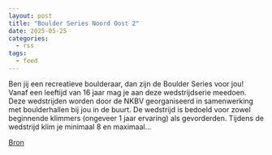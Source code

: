 ```yaml
---
layout: post
title: "Boulder Series Noord Oost 2"
date: 2025-05-25
categories: 
  - rss
tags: 
  - feed
---
```


<p>Ben jij een recreatieve boulderaar, dan zijn de Boulder Series voor jou! Vanaf een leeftijd van 16 jaar mag je aan deze wedstrijdserie meedoen. Deze wedstrijden worden door de NKBV georganiseerd in samenwerking met boulderhallen bij jou in de buurt. De wedstrijd is bedoeld voor zowel beginnende klimmers (ongeveer 1 jaar ervaring) als gevorderden. Tijdens de wedstrijd klim je minimaal 8 en maximaal&hellip;</p>
<p><a href="https://www.klimkalender.nl/comp/boulder-series-noord-oost-2/" rel="noopener noreferrer" target="_blank">Bron</a></p>
